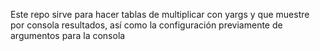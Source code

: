 Este repo sirve para hacer tablas de multiplicar con yargs y que muestre por consola resultados, así como la configuración previamente de argumentos para la consola 